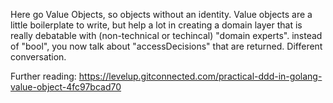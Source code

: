 Here go Value Objects, so objects without an identity. Value objects are a little boilerplate to write, but help a lot in creating a domain layer that is really debatable with (non-technical or techincal) "domain experts". instead of "bool", you now talk about "accessDecisions" that are returned. Different conversation.

Further reading: https://levelup.gitconnected.com/practical-ddd-in-golang-value-object-4fc97bcad70 